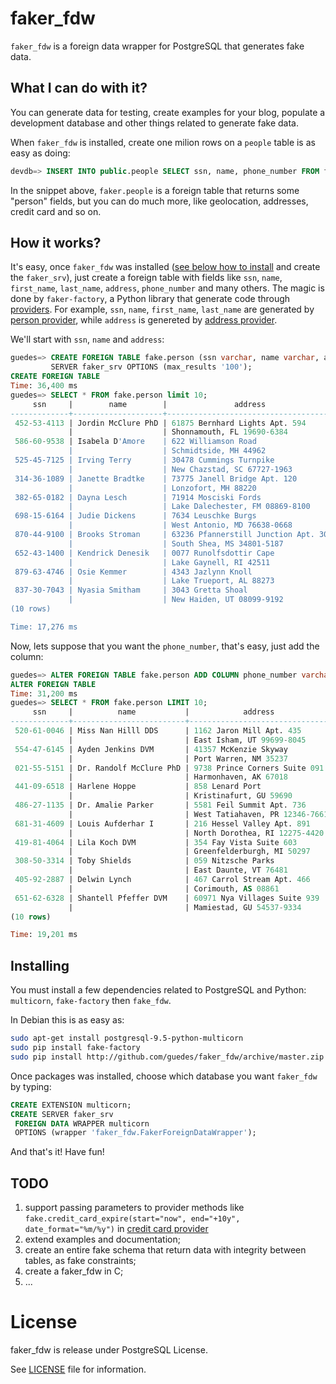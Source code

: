 # faker_fdw

`faker_fdw` is a foreign data wrapper for PostgreSQL that generates fake data. 

## What I can do with it?

You can generate data for testing, create examples for your blog, populate a development database and other things related to generate fake data. 

When `faker_fdw` is installed, create one milion rows on a `people` table is as easy as doing:

```sql
devdb=> INSERT INTO public.people SELECT ssn, name, phone_number FROM faker.people;
```

In the snippet above, `faker.people` is a foreign table that returns some "person" fields, but you can do much more,
like geolocation, addresses, credit card and so on.

## How it works?

It's easy, once `faker_fdw` was installed ([see below how to install](#installing) and create the `faker_srv`), just create 
a foreign table with fields like `ssn`, `name`, `first_name`, `last_name`, `address`, 
`phone_number` and many others. The magic is done by `faker-factory`, a Python library that generate code through [providers](http://fake-factory.readthedocs.org/en/latest/providers.html). For example, `ssn`, `name`, `first_name`, `last_name` are generated by [person provider](http://fake-factory.readthedocs.org/en/latest/providers/faker.providers.person.html#faker-providers-person), while `address` is genereted by [address provider](http://fake-factory.readthedocs.org/en/latest/providers/faker.providers.address.html#faker-providers-address).

We'll start with `ssn`, `name` and `address`:

```sql
guedes=> CREATE FOREIGN TABLE fake.person (ssn varchar, name varchar, address text) 
         SERVER faker_srv OPTIONS (max_results '100');
CREATE FOREIGN TABLE
Time: 36,400 ms
guedes=> SELECT * FROM fake.person limit 10;
     ssn     |        name        |               address                
-------------+--------------------+--------------------------------------
 452-53-4113 | Jordin McClure PhD | 61875 Bernhard Lights Apt. 594      +
             |                    | Shonnamouth, FL 19690-6384
 586-60-9538 | Isabela D'Amore    | 622 Williamson Road                 +
             |                    | Schmidtside, MH 44962
 525-45-7125 | Irving Terry       | 30478 Cummings Turnpike             +
             |                    | New Chazstad, SC 67727-1963
 314-36-1089 | Janette Bradtke    | 73775 Janell Bridge Apt. 120        +
             |                    | Lonzofort, MH 88220
 382-65-0182 | Dayna Lesch        | 71914 Mosciski Fords                +
             |                    | Lake Dalechester, FM 08869-8100
 698-15-6164 | Judie Dickens      | 7634 Leuschke Burgs                 +
             |                    | West Antonio, MD 76638-0668
 870-44-9100 | Brooks Stroman     | 63236 Pfannerstill Junction Apt. 308+
             |                    | South Shea, MS 34801-5187
 652-43-1400 | Kendrick Denesik   | 0077 Runolfsdottir Cape             +
             |                    | Lake Gaynell, RI 42511
 879-63-4746 | Osie Kemmer        | 4343 Jazlynn Knoll                  +
             |                    | Lake Trueport, AL 88273
 837-30-7043 | Nyasia Smitham     | 3043 Gretta Shoal                   +
             |                    | New Haiden, UT 08099-9192
(10 rows)

Time: 17,276 ms
```

Now, lets suppose that you want the `phone_number`, that's easy, just add
the column:

```sql
guedes=> ALTER FOREIGN TABLE fake.person ADD COLUMN phone_number varchar;
ALTER FOREIGN TABLE
Time: 31,200 ms
guedes=> SELECT * FROM fake.person LIMIT 10;
     ssn     |          name           |            address             |    phone_number    
-------------+-------------------------+--------------------------------+--------------------
 520-61-0046 | Miss Nan Hilll DDS      | 1162 Jaron Mill Apt. 435      +| 635.024.1809x351
             |                         | East Isham, UT 99699-8045      | 
 554-47-6145 | Ayden Jenkins DVM       | 41357 McKenzie Skyway         +| 528.396.8357
             |                         | Port Warren, NM 35237          | 
 021-55-5151 | Dr. Randolf McClure PhD | 9738 Prince Corners Suite 091 +| 696.074.2586x2173
             |                         | Harmonhaven, AK 67018          | 
 441-09-6518 | Harlene Hoppe           | 858 Lenard Port               +| 07969004580
             |                         | Kristinafurt, GU 59690         | 
 486-27-1135 | Dr. Amalie Parker       | 5581 Feil Summit Apt. 736     +| 00554249871
             |                         | West Tatiahaven, PR 12346-7661 | 
 681-31-4609 | Louis Aufderhar I       | 216 Hessel Valley Apt. 891    +| (818)010-0501x1646
             |                         | North Dorothea, RI 12275-4420  | 
 419-81-4064 | Lila Koch DVM           | 354 Fay Vista Suite 603       +| 907-143-1119
             |                         | Greenfelderburgh, MI 50297     | 
 308-50-3314 | Toby Shields            | 059 Nitzsche Parks            +| 383.998.7283x035
             |                         | East Daunte, VT 76481          | 
 405-92-2887 | Delwin Lynch            | 467 Carrol Stream Apt. 466    +| +94(9)7970982195
             |                         | Corimouth, AS 08861            | 
 651-62-6328 | Shantell Pfeffer DVM    | 60971 Nya Villages Suite 939  +| 599.631.2393
             |                         | Mamiestad, GU 54537-9334       | 
(10 rows)

Time: 19,201 ms
```

## Installing

You must install a few dependencies related to PostgreSQL and 
Python: `multicorn`, `fake-factory` then `fake_fdw`.

In Debian this is as easy as:

```bash
sudo apt-get install postgresql-9.5-python-multicorn
sudo pip install fake-factory
sudo pip install http://github.com/guedes/faker_fdw/archive/master.zip
```

Once packages was installed, choose which database you want `faker_fdw` by typing:

```sql
CREATE EXTENSION multicorn;
CREATE SERVER faker_srv 
 FOREIGN DATA WRAPPER multicorn
 OPTIONS (wrapper 'faker_fdw.FakerForeignDataWrapper');
```

And that's it! Have fun!

## TODO

1. support passing parameters to provider methods like `fake.credit_card_expire(start="now", end="+10y", date_format="%m/%y")` in [credit card provider](http://fake-factory.readthedocs.org/en/latest/providers/faker.providers.credit_card.html#faker-providers-credit-card)
2. extend examples and documentation;
3. create an entire fake schema that return data with integrity between tables, as fake constraints;
4. create a faker_fdw in C;
5. ...

# License

faker_fdw is release under PostgreSQL License.

See [LICENSE](LICENSE) file for information.
